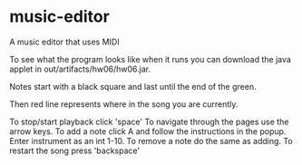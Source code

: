 # music-editor
A music editor that uses MIDI

To see what the program looks like when it runs you can download the java applet in out/artifacts/hw06/hw06.jar.

Notes start with a black square and last until the end of the green.

Then red line represents where in the song you are currently.

To stop/start playback click 'space'
To navigate through the pages use the arrow keys.
To add a note click A and follow the instructions in the popup. Enter instrument as an int 1-10.
To remove a note do the same as adding.
To restart the song press 'backspace'

